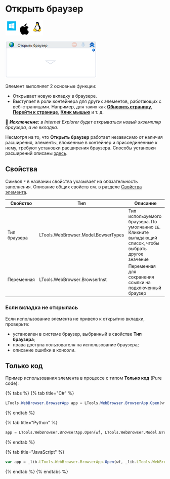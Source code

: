 # Открыть браузер

![](<../../../.gitbook/assets/image (100) (1) (1) (1) (1) (1) (1) (1) (1) (33).png>)

![](<../../../.gitbook/assets/image (293).png>)

Элемент выполняет 2 основные функции:
* Открывает новую вкладку в браузере.
* Выступает в роли контейнера для других элементов, работающих с веб-страницами. Например, для таких как [**Обновить страницу**](https://docs.primo-rpa.ru/primo-rpa/g_elements/el_basic/els_browser/el_refresh), [**Перейти к странице**](https://docs.primo-rpa.ru/primo-rpa/g_elements/el_basic/els_browser/el_browser_navigate), [**Клик мышью**](https://docs.primo-rpa.ru/primo-rpa/g_elements/el_basic/els_uiinteraction/el_click) и т. д.

:large_orange_diamond: ***Исключение:** в Internet Explorer будет открываться новый экземпляр браузера, а не вкладка.*

Несмотря на то, что **Открыть браузер** работает независимо от наличия расширения, элементы, вложенные в контейнер и присоединенные к нему, требуют установки расширения браузера. Способы установки расширений описаны [здесь](https://docs.primo-rpa.ru/primo-rpa/primo-studio/settings/plugin-install).

## Свойства
Символ `*` в названии свойства указывает на обязательность заполнения. Описание общих свойств см. в разделе [Свойства элемента](https://docs.primo-rpa.ru/primo-rpa/primo-studio/process/elements#svoistva-elementa).

| Свойство     | Тип                                 | Описание                                                 |
| ------------ | ----------------------------------- | -------------------------------------------------------- |
| Тип браузера | LTools.WebBrowser.Model.BowserTypes | Тип используемого браузера. По умолчанию `IE`. Кликните выпадающий список, чтобы выбрать другое значение |
| Переменная   | LTools.WebBrowser.BrowserInst       | Переменная для сохранения ссылки на подключенный браузер |

### Если вкладка не открылась

Если использование элемента не привело к открытию вкладки, проверьте:

- установлен в системе браузер, выбранный в свойстве **Тип браузера**;
- права доступа пользователя на использование браузера;
- описание ошибки в консоли.

## Только код
Пример использования элемента в процессе с типом **Только код** (Pure code):

{% tabs %}
{% tab title="C#" %}
```csharp
LTools.WebBrowser.BrowserApp app = LTools.WebBrowser.BrowserApp.Open(wf, LTools.WebBrowser.Model.BrowserTypes.IE);
```
{% endtab %}

{% tab title="Python" %}
```python
app = LTools.WebBrowser.BrowserApp.Open(wf, LTools.WebBrowser.Model.BrowserTypes.IE)
```
{% endtab %}

{% tab title="JavaScript" %}
```javascript
var app = _lib.LTools.WebBrowser.BrowserApp.Open(wf, _lib.LTools.WebBrowser.Model.BrowserTypes.IE);
```
{% endtab %}
{% endtabs %}




